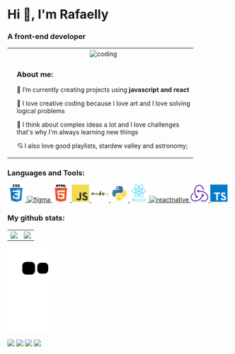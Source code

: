 <h1 align="left">Hi 👋, I'm Rafaelly</h1>
<h3 align="left">A front-end developer </h3>
<center>
  <table>
    <tr>
 <td>
</td>

<td align="center">
<img align="center" alt="coding" width="400" src="https://cdnb.artstation.com/p/assets/images/images/031/653/819/original/pixel-jeff-witch.gif?1604239834">
</td>

</tr>
    <tr>
    <td>
    </td>
      <td>
      <h3 align="left">About me:</h3>
        <p> 🌙 I’m currently creating projects using <b>javascript and react</b> </p>
        <p> 🌟 I love creative coding because I love art and I love solving <br>logical problems </p>
        <p> 🔭 I think about complex ideas a lot and I love challenges <br> that's why I'm always learning new things </p>
        <p> 💘 I also love good playlists, stardew valley and astronomy; </p>
</td>
    </tr>
  </table>
</center>

<h3 align="left">Languages and Tools:</h3>
<p> <a href="https://www.w3schools.com/css/" target="_blank" rel="noreferrer"> <img src="https://raw.githubusercontent.com/devicons/devicon/master/icons/css3/css3-original-wordmark.svg" alt="css3" width="40" height="40"/> </a> </a> <a href="https://www.figma.com/" target="_blank" rel="noreferrer"> <img src="https://www.vectorlogo.zone/logos/figma/figma-icon.svg" alt="figma" width="40" height="40"/> </a> <a href="https://www.w3.org/html/" target="_blank" rel="noreferrer"> <img src="https://raw.githubusercontent.com/devicons/devicon/master/icons/html5/html5-original-wordmark.svg" alt="html5" width="40" height="40"/> </a> <a href="https://developer.mozilla.org/en-US/docs/Web/JavaScript" target="_blank" rel="noreferrer"> <img src="https://raw.githubusercontent.com/devicons/devicon/master/icons/javascript/javascript-original.svg" alt="javascript" width="40" height="40"/> </a> <a href="https://nodejs.org" target="_blank" rel="noreferrer"> <img src="https://raw.githubusercontent.com/devicons/devicon/master/icons/nodejs/nodejs-original-wordmark.svg" alt="nodejs" width="40" height="40"/> </a> 
<a href="https://www.python.org" target="_blank" rel="noreferrer"> <img src="https://raw.githubusercontent.com/devicons/devicon/master/icons/python/python-original.svg" alt="python" width="40" height="40"/> </a> <a href="https://reactjs.org/" target="_blank" rel="noreferrer"> <img src="https://raw.githubusercontent.com/devicons/devicon/master/icons/react/react-original-wordmark.svg" alt="react" width="40" height="40"/> </a> <a href="https://reactnative.dev/" target="_blank" rel="noreferrer"> <img src="https://reactnative.dev/img/header_logo.svg" alt="reactnative" width="40" height="40"/> </a> <a href="https://redux.js.org" target="_blank" rel="noreferrer"> <img src="https://raw.githubusercontent.com/devicons/devicon/master/icons/redux/redux-original.svg" alt="redux" width="40" height="40"/> </a> <a href="https://www.typescriptlang.org/" target="_blank" rel="noreferrer"> <img src="https://raw.githubusercontent.com/devicons/devicon/master/icons/typescript/typescript-original.svg" alt="typescript" width="40" height="40"/> </a> </p>
<h3 align="left">My github stats:</h3>
<center>
  <table>
    <tr>
        <td><img align="center" src="https://github-readme-stats.vercel.app/api?username=moonrafa&show_icons=true&theme=synthwave&include_all_commits=true&count_private=true"/> 
        </td>
        <td><img width="450px" align="center" src="https://github-readme-stats.vercel.app/api/top-langs/?username=moonrafa&layout=compact&theme=synthwave"/>
        </td>

</tr>

  </table>
</center>

 
![Snake animation](https://github.com/moonrafa/moonrafa/blob/output/github-contribution-grid-snake.svg)

[![](https://img.shields.io/badge/linkedin-blue)](https://www.linkedin.com) [![](https://img.shields.io/badge/instagram-ff69b4)](https://www.instagram.com/rafaelly.z) ![](https://img.shields.io/github/followers/moonrafa?style=social) <img src="http://views.whatilearened.today/views/github/moonrafa/views.svg"/>

